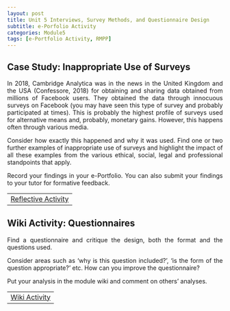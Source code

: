 ```yaml
---
layout: post
title: Unit 5 Interviews, Survey Methods, and Questionnaire Design
subtitle: e-Porfolio Activity
categories: Module5
tags: [e-Portfolio Activity, RMPP]
---
```

<html lang="en">



<body>



<h2>Case Study: Inappropriate Use of Surveys</h2>

<p style="text-align: justify;">In 2018, Cambridge Analytica was in the news in the United Kingdom and the USA (Confessore, 2018) for obtaining and sharing data obtained from millions of Facebook users. They obtained the data through innocuous surveys on Facebook (you may have seen this type of survey and probably participated at times). This is probably the highest profile of surveys used for alternative means and, probably, monetary gains. However, this happens often through various media.</p>

<p style="text-align: justify;">Consider how exactly this happened and why it was used. Find one or two further examples of inappropriate use of surveys and highlight the impact of all these examples from the various ethical, social, legal and professional standpoints that apply.</p>

<p style="text-align: justify;">Record your findings in your e-Portfolio. You can also submit your findings to your tutor for formative feedback.</p>
<table>
    <tr>
       <td> <a href="../../../../artefacts/RMPP-Unit05-e-Portfolio Activity Reflective Activity 2.pdf" target="_blank" class="button large">Reflective Activity</a></td> 
    </tr>
</table>

<h2>Wiki Activity: Questionnaires</h2>

<p style="text-align: justify;">Find a questionnaire and critique the design, both the format and the questions used.</p>

<p style="text-align: justify;">Consider areas such as ‘why is this question included?’, ‘is the form of the question appropriate?’ etc. How can you improve the questionnaire?</p>

<p style="text-align: justify;">Put your analysis in the module wiki and comment on others’ analyses.</p>
<table>
    <tr>
       <td> <a href="../../../../artefacts/RMPP-Unit05-Wiki Activity.pdf" target="_blank" class="button large">Wiki Activity</a></td> 
    </tr>
</table>
</body>
</html>

